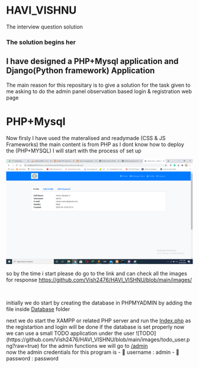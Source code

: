 # HAVI_VISHNU
The interview question solution 


### The solution begins her
## I have designed a PHP+Mysql application and Django(Python framework) Application

The main reason for this repositary is to give a solution for the task given to me asking to do the admin panel observation based login & registration web page  

# PHP+Mysql
Now firsly I have used the materalised and readymade (CSS & JS Frameworks)
the main content is from PHP as I dont know how to deploy the (PHP+MYSQL) I will start with the process of set up

![ADMIN PROFILE](https://github.com/Vish2476/HAVI_VISHNU/blob/main/images/admin_profile.png?raw=true)

so by the time i start please do go to the link and can check all the images for response https://github.com/Vish2476/HAVI_VISHNU/blob/main/images/

<br>

initially we do start by creating the database in PHPMYADMIN by adding the file inside <a href="https://github.com/Vish2476/HAVI_VISHNU/blob/main/database/">Database</a> folder 
</hr>
next we do start the XAMPP or related PHP server and run the <a href="https://github.com/Vish2476/HAVI_VISHNU/blob/main/index.php">Index.php</a>
as the registartion and login will be done if the database is set properly now we can use a small TODO application under the user 
![TODO](https://github.com/Vish2476/HAVI_VISHNU/blob/main/images/todo_user.png?raw=true) 
for the admin functions we will go to <a href="https://github.com/Vish2476/HAVI_VISHNU/blob/main/admin/">/admin</a>
<br>
now the admin credentials for this program is 
- 👯 username : admin
- 👯 password : password
